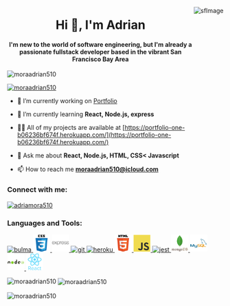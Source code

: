 <img src="https://thumbs.dreamstime.com/z/san-francisco-skyline-color-buildings-blue-sky-vector-illustration-business-travel-tourism-concept-modern-90263616.jpg?w=992" alt="sfImage" height="300" align="right"/> </a> 
<h1 align="center">Hi 👋, I'm Adrian</h1>
<h4 align="center">I'm new to the world of software engineering, but I'm already a passionate fullstack developer based in the vibrant San Francisco Bay Area</h4>

<p align="left"> <img src="https://komarev.com/ghpvc/?username=moraadrian510&label=Profile%20views&color=0e75b6&style=flat" alt="moraadrian510" /> </p>

<p align="left"> <a href="https://github.com/ryo-ma/github-profile-trophy"><img src="https://github-profile-trophy.vercel.app/?username=moraadrian510" alt="moraadrian510" /></a> </p>

- 🔭 I’m currently working on [Portfolio](https://portfolio-one-b06236bf674f.herokuapp.com/)

- 🌱 I’m currently learning **React, Node.js, express**

- 👨‍💻 All of my projects are available at [https://portfolio-one-b06236bf674f.herokuapp.com/](https://portfolio-one-b06236bf674f.herokuapp.com/)

- 💬 Ask me about **React, Node.js, HTML, CSS< Javascript**

- 📫 How to reach me **moraadrian510@icloud.com**

<h3 align="left">Connect with me:</h3>
<p align="left">
<a href="https://linkedin.com/in/adriamora510" target="blank"><img align="center" src="https://raw.githubusercontent.com/rahuldkjain/github-profile-readme-generator/master/src/images/icons/Social/linked-in-alt.svg" alt="adriamora510" height="30" width="40" /></a>
</p>

<h3 align="left">Languages and Tools:</h3>
<p align="left"> <a href="https://bulma.io/" target="_blank" rel="noreferrer"> <img src="https://raw.githubusercontent.com/gilbarbara/logos/804dc257b59e144eaca5bc6ffd16949752c6f789/logos/bulma.svg" alt="bulma" width="40" height="40"/> </a> <a href="https://www.w3schools.com/css/" target="_blank" rel="noreferrer"> <img src="https://raw.githubusercontent.com/devicons/devicon/master/icons/css3/css3-original-wordmark.svg" alt="css3" width="40" height="40"/> </a> <a href="https://expressjs.com" target="_blank" rel="noreferrer"> <img src="https://raw.githubusercontent.com/devicons/devicon/master/icons/express/express-original-wordmark.svg" alt="express" width="40" height="40"/> </a> <a href="https://git-scm.com/" target="_blank" rel="noreferrer"> <img src="https://www.vectorlogo.zone/logos/git-scm/git-scm-icon.svg" alt="git" width="40" height="40"/> </a> <a href="https://heroku.com" target="_blank" rel="noreferrer"> <img src="https://www.vectorlogo.zone/logos/heroku/heroku-icon.svg" alt="heroku" width="40" height="40"/> </a> <a href="https://www.w3.org/html/" target="_blank" rel="noreferrer"> <img src="https://raw.githubusercontent.com/devicons/devicon/master/icons/html5/html5-original-wordmark.svg" alt="html5" width="40" height="40"/> </a> <a href="https://developer.mozilla.org/en-US/docs/Web/JavaScript" target="_blank" rel="noreferrer"> <img src="https://raw.githubusercontent.com/devicons/devicon/master/icons/javascript/javascript-original.svg" alt="javascript" width="40" height="40"/> </a> <a href="https://jestjs.io" target="_blank" rel="noreferrer"> <img src="https://www.vectorlogo.zone/logos/jestjsio/jestjsio-icon.svg" alt="jest" width="40" height="40"/> </a> <a href="https://www.mongodb.com/" target="_blank" rel="noreferrer"> <img src="https://raw.githubusercontent.com/devicons/devicon/master/icons/mongodb/mongodb-original-wordmark.svg" alt="mongodb" width="40" height="40"/> </a> <a href="https://www.mysql.com/" target="_blank" rel="noreferrer"> <img src="https://raw.githubusercontent.com/devicons/devicon/master/icons/mysql/mysql-original-wordmark.svg" alt="mysql" width="40" height="40"/> </a> <a href="https://nodejs.org" target="_blank" rel="noreferrer"> <img src="https://raw.githubusercontent.com/devicons/devicon/master/icons/nodejs/nodejs-original-wordmark.svg" alt="nodejs" width="40" height="40"/> </a> <a href="https://reactjs.org/" target="_blank" rel="noreferrer"> <img src="https://raw.githubusercontent.com/devicons/devicon/master/icons/react/react-original-wordmark.svg" alt="react" width="40" height="40"/> </a> </p>

<p><img align="left" src="https://github-readme-stats.vercel.app/api/top-langs?username=moraadrian510&show_icons=true&locale=en&layout=compact" alt="moraadrian510" /></p>

<p>&nbsp;<img align="center" src="https://github-readme-stats.vercel.app/api?username=moraadrian510&show_icons=true&locale=en" alt="moraadrian510" /></p>

<p><img align="center" src="https://github-readme-streak-stats.herokuapp.com/?user=moraadrian510&" alt="moraadrian510" /></p>


